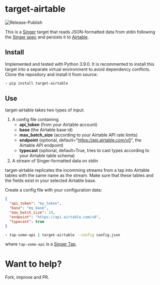 # target-airtable

![Release-Publish](https://github.com/ednarb29/target-airtable/actions/workflows/automatic-releases.yml/badge.svg)

This is a [Singer](https://singer.io) target that reads JSON-formatted data from stdin
following the [Singer spec](https://github.com/singer-io/getting-started/blob/master/SPEC.md) and
persists it to [Airtable](https://airtable.com/).

## Install

Implemented and tested with Python 3.9.0. It is recommented to install this target into a
separate virtual environment to avoid dependency conflicts. Clone the repository and install
it from source:

```bash
› pip install target-airtable
```

## Use

target-airtable takes two types of input:

1. A config file containing
   - **api_token** (from your Airtable account)
   - **base** (the Airtable base id)
   - **max_batch_size** (according to your Airtable API rate limits)
   - **endpoint** (optional, default="https://api.airtable.com/v0", the Airtable API endpoint)
   - **typecast** (optional, default=True, tries to cast types according to your Airtable table schema)
2. A stream of Singer-formatted data on stdin

target-airtable replicates the incomming streams from a tap into Airtable tables with the same name as the
stream. Make sure that these tables and the fields exist in your selected Airtable base.


Create a config file with your configuration data:

```json
{
  "api_token": "my_token",
  "base": "my_base",
  "max_batch_size": 10,
  "endpoint": "https://api.airtable.com/v0",
  "typecast": true
}
```
```bash
› tap-some-api | target-airtable --config config.json
```

where `tap-some-api` is a [Singer Tap](https://singer.io).

# Want to help?
Fork, improve and PR.
